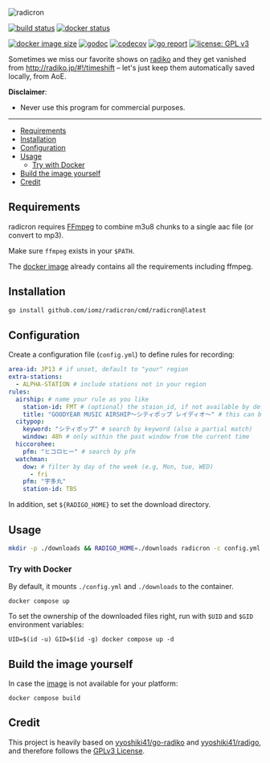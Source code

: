 ![radicron](https://i.imgur.com/yVc93uh.png)

[![build status](https://github.com/iomz/radicron/workflows/build/badge.svg)](https://github.com/iomz/radicron/actions?query=workflow%3Abuild)
[![docker status](https://github.com/iomz/radicron/actions/workflows/docker.yml/badge.svg)](https://github.com/iomz/radicron/actions/workflows/docker.yml)

[![docker image size](https://ghcr-badge.egpl.dev/iomz/radicron/size)](https://github.com/iomz/radicron/pkgs/container/radicron)
[![godoc](https://godoc.org/github.com/iomz/radicron?status.svg)](https://godoc.org/github.com/iomz/radicron)
[![codecov](https://codecov.io/gh/iomz/radicron/branch/main/graph/badge.svg?token=fjhUp7BLPB)](https://codecov.io/gh/iomz/radicron)
[![go report](https://goreportcard.com/badge/github.com/iomz/radicron)](https://goreportcard.com/report/github.com/iomz/radicron)
[![license: GPL v3](https://img.shields.io/badge/license-GPLv3-blue.svg)](https://www.gnu.org/licenses/gpl-3.0)

Sometimes we miss our favorite shows on [radiko](https://radiko.jp/) and they get vanished from http://radiko.jp/#!/timeshift – let's just keep them automatically saved locally, from AoE.

**Disclaimer**:

- Never use this program for commercial purposes.

---

<!-- vim-markdown-toc GFM -->

- [Requirements](#requirements)
- [Installation](#installation)
- [Configuration](#configuration)
- [Usage](#usage)
  - [Try with Docker](#try-with-docker)
- [Build the image yourself](#build-the-image-yourself)
- [Credit](#credit)

<!-- vim-markdown-toc -->

## Requirements

radicron requires [FFmpeg](https://ffmpeg.org/download.html) to combine m3u8 chunks to a single aac file (or convert to mp3).

Make sure `ffmpeg` exists in your `$PATH`.

The [docker image](#try-with-docker) already contains all the requirements including ffmpeg.

## Installation

```bash
go install github.com/iomz/radicron/cmd/radicron@latest
```

## Configuration

Create a configuration file (`config.yml`) to define rules for recording:

```yaml
area-id: JP13 # if unset, default to "your" region
extra-stations:
  - ALPHA-STATION # include stations not in your region
rules:
  airship: # name your rule as you like
    station-id: FMT # (optional) the staion_id, if not available by default, automatically add this station to the watch list
    title: "GOODYEAR MUSIC AIRSHIP～シティポップ レイディオ～" # this can be a partial match
  citypop:
    keyword: "シティポップ" # search by keyword (also a partial match)
    window: 48h # only within the past window from the current time
  hiccorohee:
    pfm: "ヒコロヒー" # search by pfm
  watchman:
    dow: # filter by day of the week (e.g, Mon, tue, WED)
      - fri
    pfm: "宇多丸"
    station-id: TBS
```

In addition, set `${RADIGO_HOME}` to set the download directory.

## Usage

```bash
mkdir -p ./downloads && RADIGO_HOME=./downloads radicron -c config.yml
```

### Try with Docker

By default, it mounts `./config.yml` and `./downloads` to the container.

```console
docker compose up
```

To set the ownership of the downloaded files right, run with `$UID` and `$GID` environment variables:

```console
UID=$(id -u) GID=$(id -g) docker compose up -d
```

## Build the image yourself

In case the [image](https://hub.docker.com/r/iomz/radicron/tags) is not available for your platform:

```console
docker compose build
```

## Credit

This project is heavily based on [yyoshiki41/go-radiko](https://github.com/yyoshiki41/go-radiko) and [yyoshiki41/radigo](https://github.com/yyoshiki41/radigo), and therefore follows the [GPLv3 License](https://github.com/yyoshiki41/radigo/blob/main/LICENSE).
